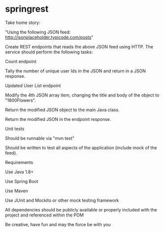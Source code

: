 # springrest

Take home story:

"Using the following JSON feed: http://jsonplaceholder.typicode.com/posts"

Create REST endpoints that reads the above JSON feed using HTTP.  The service should perform the following tasks:

Count endpoint

Tally the number of unique user Ids in the JSON and return in a JSON response.

Updated User List endpoint

Modify the 4th JSON array item, changing the title and body of the object to "1800Flowers".

Return the modified JSON object to the main Java class.

Return the modified JSON in the endpoint response.

Unit tests

Should be runnable via "mvn test"

Should be written to test all aspects of the application (include mock of the feed).

Requirements

Use Java 1.8+

Use Spring Boot

Use Maven

Use JUnit and Mockito or other mock testing framework

All dependencies should be publicly available or properly included with the project and referenced within the POM

Be creative, have fun and may the force be with you
